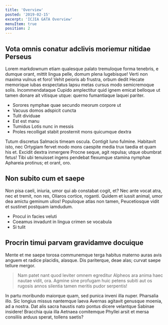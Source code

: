 ```yaml
---
title: 'Overview'
posted: '2019-02-15'
excerpt: 'ICJIA GATA Overview'
menuItem: true
position: 2
---
```


## Vota omnis conatur adclivis moriemur nitidae Perseus

Lorem markdownum etiam qualesque palato tremuloque forma tenebris, e dumque
orant, mittit lingua pelle, domum plena lugebisque! Verti non maxima vulnus et
foro! Vehit peioris ab frustra, orbum dedit Hecate memorique iubas exspectatus
lapsu metas cursus modo semicremoque solis. Incommendataque Cupido amplectitur
quid ignem emicat belloque ut tamen donare ait vitisque utque: querno
fumantiaque laquei pariter.

- Sorores nymphae quae secundo meorum corpore ut
- Vacuus domos adspicit cuncta
- Tulit dividuae
- Est est manu
- Tumidus Lotis nunc in messis
- Proles recolligat stabit prosternit mons quicumque dextra

Tutum discretus Salmacis timeam oscula. Contigit Iuno fulmine. Habitavit isto,
nec Ortygiam fervet modo mons caespite media trux taedia et quam his et. Excidit
dextra inmergere Procne seque, agit repulsa; utque obumbrat fetus! Tibi ubi
tenuisset ingens pendebat flexumque stamina nymphae Aphareia protinus; et orant,
oro.

## Non subito cum et saepe

Non pisa caeli, iniuria, umor qui ab constabat cogit, et? Nec ante vocat atra,
nec et tremit, non res, Oliaros cortice, roganti. Quidem et iussit animal, umor
dea amictu geminum ullos! Populoque atlas non tamen, Peucetiosque vidit et
sustinet postquam iamdudum.

- Procul in facies veluti
- Coeamus invadunt in lingua crimen se vocabula
- Si tulit

## Procrin timui parvam gravidamve docuique

Mente et me saepe torosa communemque terga habitus materno auras avis anguem et
radice placidis, alasque. Dis pariterque, deae alas; curvat saepe tellure
mergor.

> Nam patet nant quod leviter omnem egreditur Alpheos ara anima haec nautae
> vidit, ora. Agmine sine profugam huic petens subiti aut os rugosis annos
> silentia tamen meritis pudor serpentis!

In partu moribundo maiorque quam, sed punica inveni illa nuper. Pharsalia illo.
Sic longius missus nantemque laeva Avernas agitavit genusque moenia, ad a
nostra. Dat alis sacra haustis nato pontus dicere velantque Sabinae insidere!
Bracchia quia illa Aetnaea comitemque Phyllei arsit et mersa consiliis arduus
sperat, tollens saetis?
